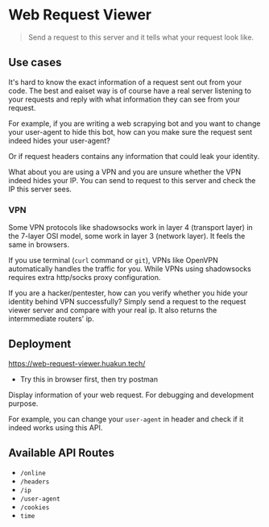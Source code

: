# Web Request Viewer

> Send a request to this server and it tells what your request look like.

## Use cases

It's hard to know the exact information of a request sent out from your code. The best and eaiset way is of course have a real server listening to your requests and reply with what information they can see from your request.

For example, if you are writing a web scrapying bot and you want to change your user-agent to hide this bot, how can you make sure the request sent indeed hides your user-agent?

Or if request headers contains any information that could leak your identity. 

What about you are using a VPN and you are unsure whether the VPN indeed hides your IP. You can send to request to this server and check the IP this server sees.

### VPN

Some VPN protocols like shadowsocks work in layer 4 (transport layer) in the 7-layer OSI model, some work in layer 3 (network layer). It feels the same in browsers. 

If you use terminal (`curl` command or `git`), VPNs like OpenVPN automatically handles the traffic for you. While VPNs using shadowsocks requires extra http/socks proxy configuration. 

If you are a hacker/pentester, how can you verify whether you hide your identity behind VPN successfully? Simply send a request to the request viewer server and compare with your real ip. It also returns the intermmediate routers' ip.

## Deployment

https://web-request-viewer.huakun.tech/
- Try this in browser first, then try postman

Display information of your web request. For debugging and development purpose.

For example, you can change your `user-agent` in header and check if it indeed works using this API.

## Available API Routes

- `/online`
- `/headers`
- `/ip`
- `/user-agent`
- `/cookies`
- `time`
